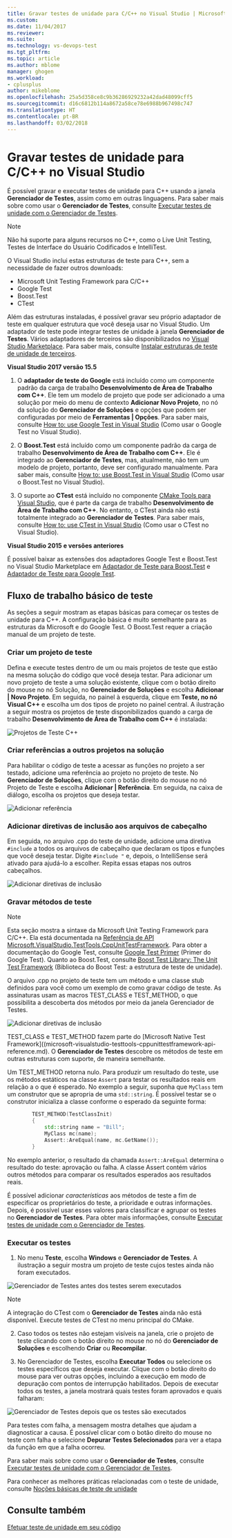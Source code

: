 ```yaml
---
title: Gravar testes de unidade para C/C++ no Visual Studio | Microsoft Docs
ms.custom: 
ms.date: 11/04/2017
ms.reviewer: 
ms.suite: 
ms.technology: vs-devops-test
ms.tgt_pltfrm: 
ms.topic: article
ms.author: mblome
manager: ghogen
ms.workload:
- cplusplus
author: mikeblome
ms.openlocfilehash: 25a5d358ce8c9b36286929232a42dad48099cff5
ms.sourcegitcommit: d16c6812b114a8672a58ce78e6988b967498c747
ms.translationtype: HT
ms.contentlocale: pt-BR
ms.lasthandoff: 03/02/2018
---
```

# <a name="write-unit-tests-for-cc-in-visual-studio"></a>Gravar testes de unidade para C/C++ no Visual Studio

É possível gravar e executar testes de unidade para C++ usando a janela **Gerenciador de Testes**, assim como em outras linguagens. Para saber mais sobre como usar o **Gerenciador de Testes**, consulte [Executar testes de unidade com o Gerenciador de Testes](run-unit-tests-with-test-explorer.md).

> [!NOTE]
> Não há suporte para alguns recursos no C++, como o Live Unit Testing, Testes de Interface do Usuário Codificados e IntelliTest.

O Visual Studio inclui estas estruturas de teste para C++, sem a necessidade de fazer outros downloads:

- Microsoft Unit Testing Framework para C/C++
- Google Test
- Boost.Test
- CTest

Além das estruturas instaladas, é possível gravar seu próprio adaptador de teste em qualquer estrutura que você deseja usar no Visual Studio. Um adaptador de teste pode integrar testes de unidade à janela **Gerenciador de Testes**. Vários adaptadores de terceiros são disponibilizados no [Visual Studio Marketplace](https://marketplace.visualstudio.com). Para saber mais, consulte [Instalar estruturas de teste de unidade de terceiros](install-third-party-unit-test-frameworks.md).

**Visual Studio 2017 versão 15.5**

1) O **adaptador de teste do Google** está incluído como um componente padrão da carga de trabalho **Desenvolvimento de Área de Trabalho com C++**. Ele tem um modelo de projeto que pode ser adicionado a uma solução por meio do menu de contexto **Adicionar Novo Projeto**, no nó da solução do **Gerenciador de Soluções** e opções que podem ser configuradas por meio de **Ferramentas | Opções**. Para saber mais, consulte [How to: use Google Test in Visual Studio](how-to-use-google-test-for-cpp.md) (Como usar o Google Test no Visual Studio).

2) O **Boost.Test** está incluído como um componente padrão da carga de trabalho **Desenvolvimento de Área de Trabalho com C++**. Ele é integrado ao **Gerenciador de Testes**, mas, atualmente, não tem um modelo de projeto, portanto, deve ser configurado manualmente. Para saber mais, consulte [How to: use Boost.Test in Visual Studio](how-to-use-boost-test-for-cpp.md) (Como usar o Boost.Test no Visual Studio).

3) O suporte ao **CTest** está incluído no componente [CMake Tools para Visual Studio](/cpp/ide/cmake-tools-for-cpp), que é parte da carga de trabalho **Desenvolvimento de Área de Trabalho com C++**. No entanto, o CTest ainda não está totalmente integrado ao **Gerenciador de Testes**. Para saber mais, consulte [How to: use CTest in Visual Studio](how-to-use-ctest-for-cpp.md) (Como usar o CTest no Visual Studio).


**Visual Studio 2015 e versões anteriores**

É possível baixar as extensões dos adaptadores Google Test e Boost.Test no Visual Studio Marketplace em [Adaptador de Teste para Boost.Test](https://marketplace.visualstudio.com/items?itemName=VisualCPPTeam.TestAdapterforBoostTest) e [Adaptador de Teste para Google Test](https://marketplace.visualstudio.com/items?itemName=VisualCPPTeam.TestAdapterforGoogleTest).

## <a name="basic-test-workflow"></a>Fluxo de trabalho básico de teste

As seções a seguir mostram as etapas básicas para começar os testes de unidade para C++. A configuração básica é muito semelhante para as estruturas da Microsoft e do Google Test. O Boost.Test requer a criação manual de um projeto de teste.

### <a name="create-a-test-project"></a>Criar um projeto de teste

Defina e execute testes dentro de um ou mais projetos de teste que estão na mesma solução do código que você deseja testar. Para adicionar um novo projeto de teste a uma solução existente, clique com o botão direito do mouse no nó Solução, no **Gerenciador de Soluções** e escolha **Adicionar | Novo Projeto**. Em seguida, no painel à esquerda, clique em **Teste, no nó Visual C++** e escolha um dos tipos de projeto no painel central. A ilustração a seguir mostra os projetos de teste disponibilizados quando a carga de trabalho **Desenvolvimento de Área de Trabalho com C++** é instalada:

![Projetos de Teste C++](media/cpp-new-test-project.png "Novos modelos de projeto de teste C++")

### <a name="create-references-to-other-projects-in-the-solution"></a>Criar referências a outros projetos na solução

Para habilitar o código de teste a acessar as funções no projeto a ser testado, adicione uma referência ao projeto no projeto de teste. No **Gerenciador de Soluções**, clique com o botão direito do mouse no nó Projeto de Teste e escolha **Adicionar | Referência**. Em seguida, na caixa de diálogo, escolha os projetos que deseja testar.

![Adicionar referência](media/cpp-add-ref-test-project.png "Teste C++ adicionar uma referência aos projetos a serem testados")

### <a name="add-include-directives-for-header-files"></a>Adicionar diretivas de inclusão aos arquivos de cabeçalho

Em seguida, no arquivo .cpp do teste de unidade, adicione uma diretiva `#include` a todos os arquivos de cabeçalho que declaram os tipos e funções que você deseja testar. Digite `#include "` e, depois, o IntelliSense será ativado para ajudá-lo a escolher. Repita essas etapas nos outros cabeçalhos.

![Adicionar diretivas de inclusão](media/cpp-add-includes-test-project.png "Teste C++ adicionar inclusão aos arquivos de cabeçalho")

### <a name="write-test-methods"></a>Gravar métodos de teste

> [!NOTE]
> Esta seção mostra a sintaxe da Microsoft Unit Testing Framework para C/C++. Ela está documentada na [Referência de API Microsoft.VisualStudio.TestTools.CppUnitTestFramework](microsoft-visualstudio-testtools-cppunittestframework-api-reference.md). Para obter a documentação do Google Test, consulte [Google Test Primer](https://github.com/google/googletest/blob/master/googletest/docs/Primer.md) (Primer do Google Test). Quanto ao Boost.Test, consulte [Boost Test Library: The Unit Test Framework](http://www.boost.org/doc/libs/1_46_0/libs/test/doc/html/utf.html) (Biblioteca do Boost Test: a estrutura de teste de unidade).

O arquivo .cpp no projeto de teste tem um método e uma classe stub definidos para você como um exemplo de como gravar código de teste. As assinaturas usam as macros TEST_CLASS e TEST_METHOD, o que possibilita a descoberta dos métodos por meio da janela Gerenciador de Testes.

![Adicionar diretivas de inclusão](media/cpp-write-test-methods.png "Teste C++ adicionar inclusão aos arquivos de cabeçalho")

TEST_CLASS e TEST_METHOD fazem parte do [Microsoft Native Test Framework]((microsoft-visualstudio-testtools-cppunittestframework-api-reference.md). O **Gerenciador de Testes** descobre os métodos de teste em outras estruturas com suporte, de maneira semelhante.

Um TEST_METHOD retorna nulo. Para produzir um resultado do teste, use os métodos estáticos na classe `Assert` para testar os resultados reais em relação a o que é esperado. No exemplo a seguir, suponha que `MyClass` tem um construtor que se apropria de uma `std::string`. É possível testar se o construtor inicializa a classe conforme o esperado da seguinte forma:

```cpp
        TEST_METHOD(TestClassInit)
        {
            std::string name = "Bill";
            MyClass mc(name);
            Assert::AreEqual(name, mc.GetName());
        }
```
No exemplo anterior, o resultado da chamada `Assert::AreEqual` determina o resultado do teste: aprovação ou falha. A classe Assert contém vários outros métodos para comparar os resultados esperados aos resultados reais.

É possível adicionar *características* aos métodos de teste a fim de especificar os proprietários do teste, a prioridade e outras informações. Depois, é possível usar esses valores para classificar e agrupar os testes no **Gerenciador de Testes**. Para obter mais informações, consulte [Executar testes de unidade com o Gerenciador de Testes](run-unit-tests-with-test-explorer.md).

### <a name="run-the-tests"></a>Executar os testes

1.  No menu **Teste**, escolha **Windows** e **Gerenciador de Testes**. A ilustração a seguir mostra um projeto de teste cujos testes ainda não foram executados.

![Gerenciador de Testes antes dos testes serem executados](media/cpp-test-explorer.png "Gerenciador de Testes para C++")

> [!NOTE]
> A integração do CTest com o **Gerenciador de Testes** ainda não está disponível. Execute testes de CTest no menu principal do CMake.

2. Caso todos os testes não estejam visíveis na janela, crie o projeto de teste clicando com o botão direito no mouse no nó do **Gerenciador de Soluções** e escolhendo **Criar** ou **Recompilar**.

3.  No Gerenciador de Testes, escolha **Executar Todos** ou selecione os testes específicos que deseja executar. Clique com o botão direito do mouse para ver outras opções, incluindo a execução em modo de depuração com pontos de interrupção habilitados. Depois de executar todos os testes, a janela mostrará quais testes foram aprovados e quais falharam:

![Gerenciador de Testes depois que os testes são executados](media/cpp-test-explorer-passed.png "C++ Gerenciador de Testes depois de executar os testes")

Para testes com falha, a mensagem mostra detalhes que ajudam a diagnosticar a causa. É possível clicar com o botão direito do mouse no teste com falha e selecione **Depurar Testes Selecionados** para ver a etapa da função em que a falha ocorreu.

Para saber mais sobre como usar o **Gerenciador de Testes**, consulte [Executar testes de unidade com o Gerenciador de Testes](run-unit-tests-with-test-explorer.md).

Para conhecer as melhores práticas relacionadas com o teste de unidade, consulte [Noções básicas de teste de unidade](unit-test-basics.md)

## <a name="see-also"></a>Consulte também

[Efetuar teste de unidade em seu código](unit-test-your-code.md)